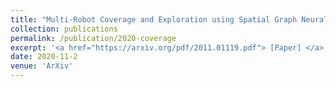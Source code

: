```yaml
---
title: "Multi-Robot Coverage and Exploration using Spatial Graph Neural Networks"
collection: publications
permalink: /publication/2020-coverage
excerpt: '<a href="https://arxiv.org/pdf/2011.01119.pdf"> [Paper] </a> <a href="https://youtu.be/MiYSeENTyoA"> [Video] </a>   <a href="https://github.com/katetolstaya/graph_rl"> [Code] </a> '
date: 2020-11-2
venue: 'ArXiv'
---
```


